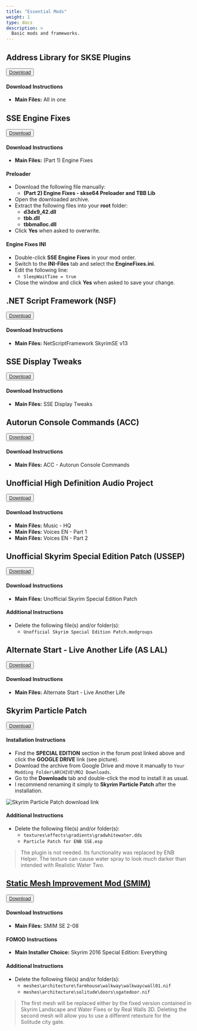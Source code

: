 ```yaml
---
title: "Essential Mods"
weight: 1
type: docs
description: >
  Basic mods and frameworks.
---
```


## Address Library for SKSE Plugins

<button type="button" class="btn btn-primary">[Download](https://www.nexusmods.com/skyrimspecialedition/mods/32444?tab=files)</button>

#### Download Instructions

- **Main Files:** All in one

## SSE Engine Fixes

<button type="button" class="btn btn-primary">[Download](https://www.nexusmods.com/skyrimspecialedition/mods/17230?tab=files)</button>

#### Download Instructions

- **Main Files:** (Part 1) Engine Fixes

#### Preloader

- Download the following file manually:
  * **(Part 2) Engine Fixes - skse64 Preloader and TBB Lib**
- Open the downloaded archive.
- Extract the following files into your **root** folder:
  * **d3dx9_42.dll**
  * **tbb.dll**
  * **tbbmalloc.dll**
- Click **Yes** when asked to overwrite.

#### Engine Fixes INI

* Double-click **SSE Engine Fixes** in your mod order.
* Switch to the **INI-Files** tab and select the **EngineFixes.ini**.
* Edit the following line:
  * `SleepWaitTime = true`
* Close the window and click **Yes** when asked to save your change.

## .NET Script Framework (NSF)

<button type="button" class="btn btn-primary">[Download](https://www.nexusmods.com/skyrimspecialedition/mods/21294?tab=files)</button>

#### Download Instructions

- **Main Files:** NetScriptFramework SkyrimSE v13

## SSE Display Tweaks

<button type="button" class="btn btn-primary">[Download](https://www.nexusmods.com/skyrimspecialedition/mods/34705?tab=files)</button>

#### Download Instructions

- **Main Files:** SSE Display Tweaks

## Autorun Console Commands (ACC)

<button type="button" class="btn btn-primary">[Download](https://www.nexusmods.com/skyrimspecialedition/mods/24919?tab=files)</button>

#### Download Instructions

- **Main Files:** ACC - Autorun Console Commands

## Unofficial High Definition Audio Project

<button type="button" class="btn btn-primary">[Download](https://www.nexusmods.com/skyrimspecialedition/mods/18115?tab=files)</button>

#### Download Instructions

- **Main Files:** Music - HQ
- **Main Files:** Voices EN - Part 1
- **Main Files:** Voices EN - Part 2

## Unofficial Skyrim Special Edition Patch (USSEP)

<button type="button" class="btn btn-primary">[Download](https://www.nexusmods.com/skyrimspecialedition/mods/266?tab=files)</button>

#### Download Instructions

- **Main Files:** Unofficial Skyrim Special Edition Patch

#### Additional Instructions

- Delete the following file(s) and/or folder(s):
  * `Unofficial Skyrim Special Edition Patch.modgroups`

## Alternate Start - Live Another Life (AS LAL)

<button type="button" class="btn btn-primary">[Download](https://www.nexusmods.com/skyrimspecialedition/mods/272?tab=files)</button>

#### Download Instructions

- **Main Files:** Alternate Start - Live Another Life

## Skyrim Particle Patch

<button type="button" class="btn btn-primary">[Download](http://enbseries.enbdev.com/forum/viewtopic.php?t=1499)</button>

#### Installation Instructions

- Find the **SPECIAL EDITION** section in the forum post linked above and click the **GOOGLE DRIVE** link (see picture).
- Download the archive from Google Drive and move it manually to `Your Modding Folder\ARCHIVE\MO2 Downloads`.
- Go to the **Downloads** tab and double-click the mod to install it as usual.
- I recommend renaming it simply to **Skyrim Particle Patch** after the installation.

![Skyrim Particle Patch download link](Pictures/mod_installation/skyrim_particle_patch_download.png)

#### Additional Instructions

- Delete the following file(s) and/or folder(s):
  - `textures\effects\gradients\gradwhitewater.dds`
  - `Particle Patch for ENB SSE.esp`

> The plugin is not needed. Its functionality was replaced by ENB Helper. The texture can cause water spray to look much darker than intended with Realistic Water Two.

## [Static Mesh Improvement Mod (SMIM)](https://www.nexusmods.com/skyrimspecialedition/mods/659/?tab=files)

<button type="button" class="btn btn-primary">[Download](https://www.nexusmods.com/skyrimspecialedition/mods/17230?tab=files)</button>

#### Download Instructions

- **Main Files:** SMIM SE 2-08

#### FOMOD Instructions

- **Main Installer Choice:** Skyrim 2016 Special Edition: Everything

#### Additional Instructions

- Delete the following file(s) and/or folder(s):
  * `meshes\architecture\farmhouse\walkway\walkwaycwall01.nif`
  * `meshes\architecture\solitude\doors\sgatedoor.nif`

> The first mesh will be replaced either by the fixed version contained in Skyrim Landscape and Water Fixes or by Real Walls 3D.  Deleting the second mesh will allow you to use a different retexture for the Solitude city gate.